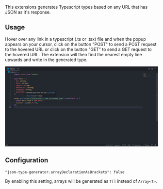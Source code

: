 This extensions generates Typescript types based on any URL that has JSON as it's response.

## Usage

Hover over any link in a typescript (.ts or .tsx) file and when the popup appears on your cursor, click on the button "POST" to send a POST request to the hovered URL or click on the button "GET" to send a GET request to the hovered URL. The extension will then find the nearest empty line upwards and write in the generated type.

![Screenshot of JSON Type Generator](images/screenshot.png)

## Configuration

`"json-type-generator.arrayDeclarationAsBrackets": false`

By enabling this setting, arrays will be generated as `T[]` instead of `Array<T>`.
